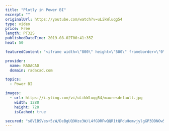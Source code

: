 ```yaml
---
title: "Plotly in Power BI"
excerpt: ""
originalUrl: https://youtube.com/watch?v=uLikWluqg54
type: video
price: Free
length: PT32S
publishedDateTime: 2019-08-02T00:41:35Z
heat: 50

featuredContent: "<iframe width=\"800\" height=\"500\" frameborder=\"0\" src=\"https://www.youtube.com/embed/uLikWluqg54\" allow=\"accelerometer; autoplay; encrypted-media; gyroscope; picture-in-picture\" allowfullscreen></iframe>"

provider:
  name: RADACAD
  domain: radacad.com

topics:
  - Power BI

images:
  - url: https://i.ytimg.com/vi/uLikWluqg54/maxresdefault.jpg
    width: 1280
    height: 720
    isCached: true

secured: "s8V1BSVes+5zW/DeBgUQ9Hze3W/L4fG9RFwQQR1tQPduHemvjylgGP3DDNOw5mCUF1zi6FLECb2VHmsO01tB02/fCcBQGP9raROuvhis7T7Pob+ZQX28GQKVY40pm5Y2rx8m1m+JfnwCZO6JOrZAwtMSS9HykjfZVqW9Ck7T0DkyHEVpSGc2pNtw/SC+LtzhyqV6+oVR2dC6fKGzHN9RYbslI5dJI5ixn1433KxU7nQ2GmyvFdHfNxW0ULoGabV8foYoBYWeiNOsCgDZjYr2Ip5fBVEupWmI9WCAzp7g1zHmpZ5tl0MY9BcCVjxWdQ9DQxCROwYJDsOShIYxMyXetAJmupwIKsNgNHdPhRRgmKbEpPxybbSlOGCvum7/N7RFCrk69844AK5vYOSTJm1mXvoLnEe7Oas0bsJkF9KN+h4=;iHX+1e4n6ih7Jd6x866buA=="
---
```


